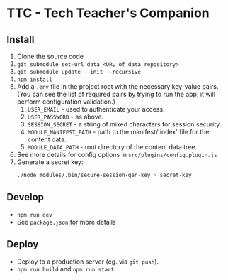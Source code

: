 # TTC - Tech Teacher's Companion

## Install

1. Clone the source code
1. `git submodule set-url data <URL of data repository>`
1. `git submodule update --init --recursive`
1. `npm install`
1. Add a `.env` file in the project root with the necessary key-value pairs. (You can see the list of required pairs by trying to run the app; it will perform configuration validation.)
    1. `USER_EMAIL` - used to authenticate your access.
    2. `USER_PASSWORD` - as above.
    3. `SESSION_SECRET` - a string of mixed characters for session security.
    4. `MODULE_MANIFEST_PATH` - path to the manifest/'index' file for the content data.
    5. `MODULE_DATA_PATH` - root directory of the content data tree.
1. See more details for config options in `src/plugins/config.plugin.js`
1. Generate a secret key:
    ```bash
    ./node_modules/.bin/secure-session-gen-key > secret-key
    ```

## Develop

- `npm run dev`
- See `package.json` for more details

## Deploy

- Deploy to a production server (eg. via `git push`).
- `npm run build` and `npm run start`.
